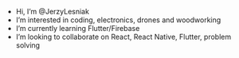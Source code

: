 - Hi, I’m @JerzyLesniak
- I’m interested in coding, electronics, drones and woodworking
- I’m currently learning Flutter/Firebase 
- I’m looking to collaborate on React, React Native, Flutter, problem solving
  

<!---
JerzyLesniak/JerzyLesniak is a ✨ special ✨ repository because its `README.md` (this file) appears on your GitHub profile.
You can click the Preview link to take a look at your changes.
--->
